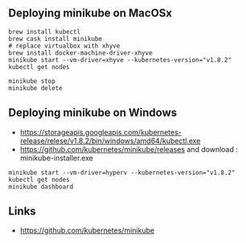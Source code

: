 ## Deploying minikube on MacOSx
```
brew install kubectl
brew cask install minikube
# replace virtualbox with xhyve
brew install docker-machine-driver-xhyve
minikube start --vm-driver=xhyve --kubernetes-version="v1.8.2"
kubectl get nodes
```

```
minikube stop
minikube delete
```

## Deploying minikube on Windows
* https://storageapis.googleapis.com/kubernetes-release/relese/v1.8.2/bin/windows/amd64/kubectl.exe
* https://github.com/kubernetes/minikube/releases and download : minikube-installer.exe

```
minikube start --vm-driver=hyperv --kubernetes-version="v1.8.2"
kubectl get nodes
minikube dashboard
```

## Links
* https://github.com/kubernetes/minikube
